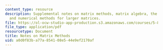 ```yaml
---
content_type: resource
description: Supplemental notes on matrix methods, matrix algebra, the two-state problem,
  and numerical methods for larger matrices.
file: https://ol-ocw-studio-app-production.s3.amazonaws.com/courses/5-80-small-molecule-spectroscopy-and-dynamics-fall-2008/a0d0f83ba77a854108e544e9ef2170af_mtxmthds_1982.pdf
file_type: application/pdf
resourcetype: Document
title: Notes on Matrix Methods
uid: a0d0f83b-a77a-8541-08e5-44e9ef2170af
---
```

